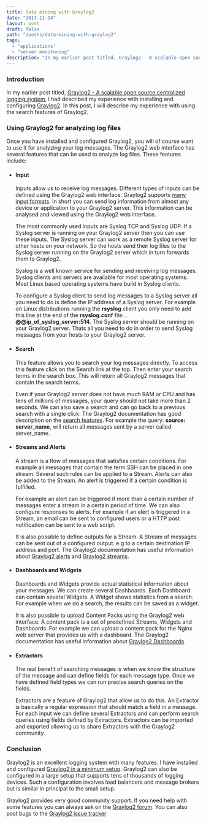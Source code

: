 ```yaml
---
title: Data mining with Graylog2
date: "2017-11-14"
layout: post
draft: false
path: "/posts/data-mining-with-graylog2"
tags:
  - "applications"
  - "server monitoring"
description: "In my earlier post titled, Graylog2 - A scalable open source centralized logging system, I had described my experience with installing and configuring Graylog2. In this post, I will describe my experience with using the search features of Graylog2."
---
```


### Introduction
In my earlier post titled, [Graylog2 - A scalable open source centralized logging system](/posts/graylog2---a-scalable-open-source-centralized-logging-system), I had described my experience with installing and configuring [Graylog2](https://www.graylog.org/). In this post, I will describe my experience with using the search features of Graylog2.

### Using Graylog2 for analyzing log files
Once you have installed and configured Graylog2, you will of course want to use it for analyzing your log messages. The Graylog2 web interface has several features that can be used to analyze log files. These features include:

* #### Input
  Inputs allow us to receive log messages. Different types of inputs can be defined using the Graylog2 web interface. Graylog2 supports [many input formats](http://docs.graylog.org/en/3.0/pages/getting_started/planning.html#collection-method). In short you can send log information from almost any device or application to your Graylog2 server. This information can be analysed and viewed using the Graylog2 web interface.

  The most commonly used inputs are Syslog TCP and Syslog UDP. If a Syslog server is running on your Graylog2 server then you can use these inputs. The Syslog server can work as a remote Syslog server for other hosts on your network. So the hosts send their log files to the Syslog server running on the Graylog2 server which in turn forwards them to Graylog2.

  Syslog is a well known service for sending and receiving log messages. Syslog clients and servers are available for most operating systems. Most Linux based operating systems have build in Syslog clients.

  To configure a Syslog client to send log messages to a Syslog server all you need to do is define the IP address of a Syslog server. For example on Linux distributions running the **rsyslog** client you only need to add this line at the end of the **rsyslog.conf** file: ***.* @@ip_of_syslog_server:514**. The Syslog server should be running on your Graylog2 server. Thats all you need to do in order to send Syslog messages from your hosts to your Graylog2 server.

* #### Search
  This feature allows you to search your log messages directly. To access this feature click on the Search link at the top. Then enter your search terms in the search box. This will return all Graylog2 messages that contain the search terms.

  Even if your Graylog2 server does not have much RAM or CPU and has tens of millions of messages, your query should not take more than 2 seconds. We can also save a search and can go back to a previous search with a single click. The Graylog2 documentation has good description on the [search features](http://docs.graylog.org/en/3.0/pages/queries.html). For example the query: **source: server_name**, will return all messages sent by a server called server_name.

* #### Streams and Alerts
  A stream is a flow of messages that satisfies certain conditions. For example all messages that contain the term SSH can be placed in one stream. Several such rules can be applied to a Stream. Alerts can also be added to the Stream. An alert is triggered if a certain condition is fulfilled.

  For example an alert can be triggered if more than a certain number of messages enter a stream in a certain period of time. We can also configure responses to alerts. For example if an alert is triggered in a Stream, an email can be sent to configured users or a HTTP post notification can be sent to a web script.

  It is also possible to define outputs for a Stream. A Stream of messages can be sent out of a configured output. e.g to a certain destination IP address and port. The Graylog2 documentation has useful information about [Graylog2 alerts](http://docs.graylog.org/en/3.0/pages/streams/alerts.html) and [Graylog2 streams](http://docs.graylog.org/en/3.0/pages/streams.html).

* #### Dashboards and Widgets
  Dashboards and Widgets provide actual statistical information about your messages. We can create several Dashboards. Each Dashboard can contain several Widgets. A Widget shows statistics from a search. For example when we do a search, the results can be saved as a widget.

  It is also possible to upload Content Packs using the Graylog2 web interface. A content pack is a set of predefined Streams, Widgets and Dashboards. For example we can upload a content pack for the Nginx web server that provides us with a dashboard. The Graylog2 documentation has useful information about [Graylog2 Dashboards](http://docs.graylog.org/en/3.0/pages/dashboards.html).

* #### Extractors
  The real benefit of searching messages is when we know the structure of the message and can define fields for each message type. Once we have defined field types we can run precise search queries on the fields.

  Extractors are a feature of Graylog2 that allow us to do this. An Extractor is basically a regular expression that should match a field in a message. For each input we can define several Extractors and can perform search queries using fields defined by Extractors. Extractors can be imported and exported allowing us to share Extractors with the Graylog2 community.


### Conclusion
Graylog2 is an excellent logging system with many features. I have installed and configured [Graylog2 in a minimum setup](http://docs.graylog.org/en/3.0/pages/architecture.html#minimum-setup). Graylog2 can also be configured in a large setup that supports tens of thousands of logging devices. Such a configuration involves load balancers and message brokers but is similar in principal to the small setup.

Graylog2 provides very good community support. If you need help with some features you can always ask on the [Graylog2 forum](https://groups.google.com/forum/#!forum/graylog2). You can also post bugs to the [Graylog2 issue tracker](https://github.com/Graylog2)
